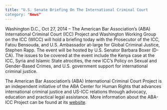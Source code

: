 ```yaml
---
title: "U.S. Senate Briefing On The International Criminal Court
category: "News"
---
```

Washington D.C., Oct 27, 2014 –  The American Bar Association’s (ABA) International Criminal Court (ICC) Project and Washington Working Group on the ICC (WICC) will hold a briefing today with the Prosecutor of the ICC, Fatou Bensouda, and U.S. Ambassador at-large for Global Criminal Justice, Stephen Rapp. The event will be hosted by U.S. Senator Barbara Boxer (D-CA). The issues to be covered at the event include the Kenya case at the ICC, Syria and Islamic State atrocities, the new ICC’s Policy on Sexual and Gender-Based Crimes, and U.S. government support for international criminal justice.

The American Bar Association’s (ABA) International Criminal Court Project is an independent initiative of the ABA Center for Human Rights that advances international criminal justice and US-ICC relations through advocacy, education and practical legal assistance. More information about the ABA-ICC Project can be found at its [website](https://www.aba-icc.org/). 
